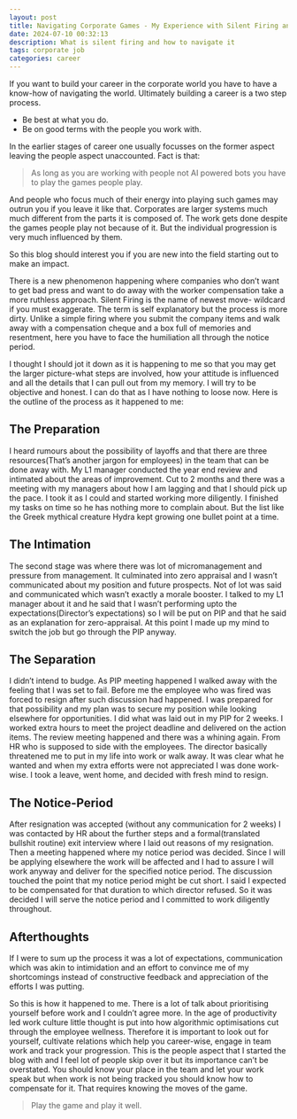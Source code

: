```yaml
---
layout: post
title: Navigating Corporate Games - My Experience with Silent Firing and Lessons Learned
date: 2024-07-10 00:32:13
description: What is silent firing and how to navigate it
tags: corporate job
categories: career
---
```



If you want to build your career in the corporate world you have to have a know-how of navigating the world. Ultimately building a career is a two step process. 
- Be best at what you do. 
- Be on good terms with the people you work with.

In the earlier stages of career one usually focusses on the former aspect leaving the people aspect unaccounted. Fact is that: 
> As long as you are working with people not AI powered bots you have to play the games people play. 

And people who focus much of their energy into playing such games may outrun you if you leave it like that.
Corporates are larger systems much much different from the parts it is composed of. The work gets done despite the games people play not because of it. But the individual progression is very much influenced by them.

So this blog should interest you if you are new into the field starting out to make an impact. 

There is a new phenomenon happening where companies who don’t want to get bad press and want to do away with the worker compensation take a more ruthless approach.
Silent Firing is the name of newest move- wildcard if you must exaggerate. The term is self explanatory but the process is more dirty. 
Unlike a simple firing where you submit the company items and walk away with a compensation cheque and a box full of memories and resentment, here you have to face the humiliation all through the notice period. 

I thought I should jot it down as it is happening to me so that you may get the larger picture-what steps are involved, how your attitude is influenced and all the details that I can pull out from my memory. I will try to be objective and honest. I can do that as I have nothing to loose now.
Here is the outline of the process as it happened to me:
## The Preparation
I heard rumours about the possibility of layoffs and that there are three resources(That’s another jargon for employees) in the team that can be done away with. My L1 manager conducted the year end review and intimated about the areas of improvement.  Cut to 2 months and there was a meeting with my managers about how I am lagging and that I should pick up the pace. I took it as I could and started working more diligently. I finished my tasks on time so he has nothing more to complain about. But the list like the Greek mythical creature Hydra kept growing one bullet point at a time.
## The Intimation
The second stage was where there was lot of micromanagement and pressure from management. It culminated into zero appraisal and I wasn’t communicated about my position and future prospects. Not of lot was said and communicated which wasn’t exactly a morale booster. I talked to my L1 manager about it and he said that I wasn’t performing upto the expectations(Director’s expectations)  so I will be put on PIP and that he said as an explanation for zero-appraisal. At this point I made up my mind to switch the job but go through the PIP anyway. 
## The Separation
I didn’t intend to budge. As PIP meeting happened I walked away with the feeling that I was set to fail. Before me the employee who was fired was forced to resign after such discussion had happened. I was prepared for that possibility and my plan was to secure my position while looking elsewhere for opportunities. I did what was laid out in my PIP for 2 weeks. I worked extra hours to meet the project deadline and delivered on the action items. The review meeting happened and there was a whining again. From HR who is supposed to side with the employees. The director basically threatened me to put in my life into work or walk away. It was clear what he wanted and when my extra efforts were not appreciated I was done work-wise. I took a leave, went home, and decided with fresh mind to resign.
## The Notice-Period
After resignation was accepted (without any communication for 2 weeks) I was contacted by HR about the further steps and a formal(translated bullshit routine) exit interview where I laid out reasons of my resignation. Then a meeting happened where my notice period was decided. Since I will be applying elsewhere the work will be affected and I had to assure I will work anyway and deliver for the specified notice period. The discussion touched the point that my notice period might be cut short. I said I expected to be compensated for that duration to which director refused. So it was decided I will serve the notice period and I committed to work diligently throughout. 
## Afterthoughts
If I were to sum up the process it was a lot of expectations, communication which was akin to intimidation and an effort to convince me of my shortcomings instead of constructive feedback and appreciation of the efforts I was putting.

So this is how it happened to me. There is a lot of talk about prioritising yourself before work and I couldn’t agree more. In the age of productivity led work culture little thought is put into how algorithmic optimisations cut through the employee wellness. Therefore it is important to look out for yourself, cultivate relations which help you career-wise, engage in team work and track your progression. This is the people aspect that I started the blog with and I feel lot of people skip over it but its importance can’t be overstated. You should know your place in the team and let your work speak but when work is not being tracked you should know how to compensate for it. That requires knowing the moves of the game. 
> Play the game and play it well.





